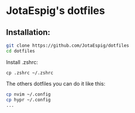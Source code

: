 # JotaEspig's dotfiles

## Installation:

```bash
git clone https://github.com/JotaEspig/dotfiles
cd dotfiles
```

Install .zshrc:
```
cp .zshrc ~/.zshrc
```

The others dotfiles you can do it like this:
```bash
cp nvim ~/.config
cp hypr ~/.config
...
```

